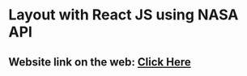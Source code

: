 # Layout with React JS using NASA API

## Website link on the web: [Click Here](https://discover-nasa-api.netlify.app/)

